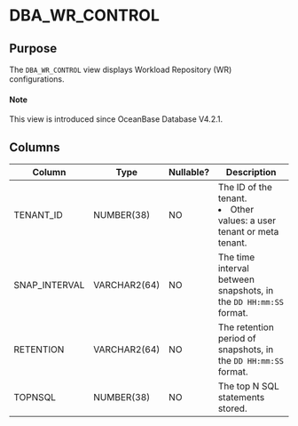 # DBA_WR_CONTROL

## Purpose

The `DBA_WR_CONTROL` view displays Workload Repository (WR) configurations. 

<main id="notice" type='explain'>
  <h4>Note</h4>
  <p>This view is introduced since OceanBase Database V4.2.1. </p>
</main>

## Columns

| **Column** | **Type** | **Nullable?** | **Description** |
| --- | --- | --- | --- |
| TENANT_ID | NUMBER(38) | NO | The ID of the tenant. </li><li>Other values: a user tenant or meta tenant. </li></ul> |
| SNAP_INTERVAL | VARCHAR2(64) | NO | The time interval between snapshots, in the `DD HH:mm:SS` format. |
| RETENTION | VARCHAR2(64) | NO | The retention period of snapshots, in the `DD HH:mm:SS` format. |
| TOPNSQL | NUMBER(38) | NO | The top N SQL statements stored. |
